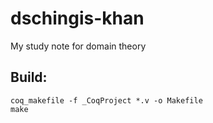 # dschingis-khan

My study note for domain theory

## Build:

```
coq_makefile -f _CoqProject *.v -o Makefile
make
```
